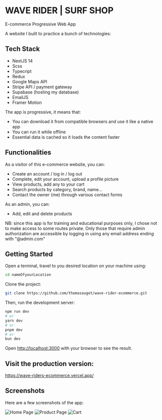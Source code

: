# WAVE RIDER | SURF SHOP

E-commerce Progressive Web App

A website I built to practice a bunch of technologies:

## Tech Stack

- NextJS 14
- Scss
- Typecript
- Redux
- Google Maps API
- Stripe API / payment gateway
- Supabase (hosting my database)
- EmailJS
- Framer Motion

The app is progressive, it means that:

- You can download it from compatible browsers and use it like a native app
- You can run it while offline
- Essential data is cached so it loads the content faster

## Functionalities

As a visitor of this e-commerce website, you can:

- Create an account / log in / log out
- Complete, edit your account, upload a profile picture
- View products, add any to your cart
- Search products by category, brand, name...
- Contact the owner (me) through various contact forms

As an admin, you can:

- Add, edit and delete products

NB: since this app is for training and educational purposes only, I chose not to make access to some routes private. Only those that require admin authorization are accessible by logging in using any email address ending with "@admin.com"

## Getting Started

Open a terminal, travel to you desired location on your machine using:

```bash
cd nameOfyourLocation
```

Clone the project:

```bash
git clone https://github.com/thomasaugot/wave-rider-ecommerce.git
```

Then, run the development server:

```bash
npm run dev
# or
yarn dev
# or
pnpm dev
# or
bun dev
```

Open [http://localhost:3000](http://localhost:3000) with your browser to see the result.

## Visit the production version:

https://wave-riders-ecommerce.vercel.app/

## Screenshots

Here are a few screenshots of the app:

![Home Page](https://link-to-your-image.com/homepage.png)
![Product Page](https://link-to-your-image.com/productpage.png)
![Cart](https://link-to-your-image.com/cart.png)
